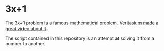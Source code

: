 # 3x+1
The 3x+1 problem is a famous mathematical problem. [Veritasium made a great video about it](https://youtu.be/094y1Z2wpJg?si=VBwg7YsBeeLhiDsg). 

The script contained in this repository is an attempt at solving it from a number to another.